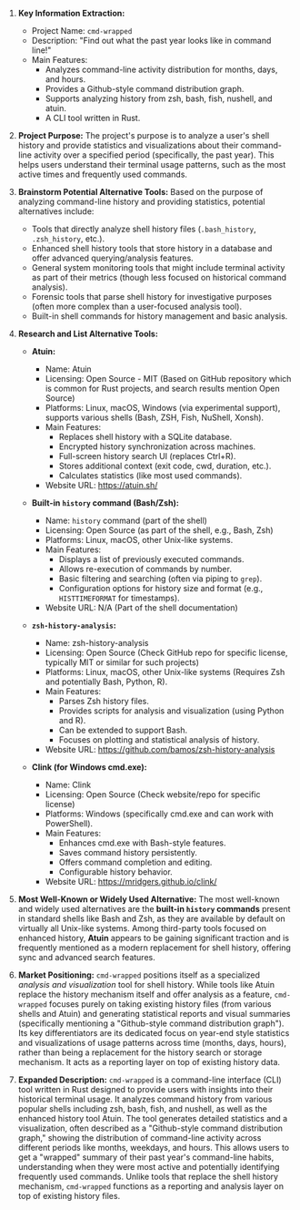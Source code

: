 1.  **Key Information Extraction:**
    *   Project Name: `cmd-wrapped`
    *   Description: "Find out what the past year looks like in command line!"
    *   Main Features:
        *   Analyzes command-line activity distribution for months, days, and hours.
        *   Provides a Github-style command distribution graph.
        *   Supports analyzing history from zsh, bash, fish, nushell, and atuin.
        *   A CLI tool written in Rust.

2.  **Project Purpose:**
    The project's purpose is to analyze a user's shell history and provide statistics and visualizations about their command-line activity over a specified period (specifically, the past year). This helps users understand their terminal usage patterns, such as the most active times and frequently used commands.

3.  **Brainstorm Potential Alternative Tools:**
    Based on the purpose of analyzing command-line history and providing statistics, potential alternatives include:
    *   Tools that directly analyze shell history files (`.bash_history`, `.zsh_history`, etc.).
    *   Enhanced shell history tools that store history in a database and offer advanced querying/analysis features.
    *   General system monitoring tools that might include terminal activity as part of their metrics (though less focused on historical command analysis).
    *   Forensic tools that parse shell history for investigative purposes (often more complex than a user-focused analysis tool).
    *   Built-in shell commands for history management and basic analysis.

4.  **Research and List Alternative Tools:**

    *   **Atuin:**
        *   Name: Atuin
        *   Licensing: Open Source - MIT (Based on GitHub repository which is common for Rust projects, and search results mention Open Source)
        *   Platforms: Linux, macOS, Windows (via experimental support), supports various shells (Bash, ZSH, Fish, NuShell, Xonsh).
        *   Main Features:
            *   Replaces shell history with a SQLite database.
            *   Encrypted history synchronization across machines.
            *   Full-screen history search UI (replaces Ctrl+R).
            *   Stores additional context (exit code, cwd, duration, etc.).
            *   Calculates statistics (like most used commands).
        *   Website URL: https://atuin.sh/

    *   **Built-in `history` command (Bash/Zsh):**
        *   Name: `history` command (part of the shell)
        *   Licensing: Open Source (as part of the shell, e.g., Bash, Zsh)
        *   Platforms: Linux, macOS, other Unix-like systems.
        *   Main Features:
            *   Displays a list of previously executed commands.
            *   Allows re-execution of commands by number.
            *   Basic filtering and searching (often via piping to `grep`).
            *   Configuration options for history size and format (e.g., `HISTTIMEFORMAT` for timestamps).
        *   Website URL: N/A (Part of the shell documentation)

    *   **`zsh-history-analysis`:**
        *   Name: zsh-history-analysis
        *   Licensing: Open Source (Check GitHub repo for specific license, typically MIT or similar for such projects)
        *   Platforms: Linux, macOS, other Unix-like systems (Requires Zsh and potentially Bash, Python, R).
        *   Main Features:
            *   Parses Zsh history files.
            *   Provides scripts for analysis and visualization (using Python and R).
            *   Can be extended to support Bash.
            *   Focuses on plotting and statistical analysis of history.
        *   Website URL: https://github.com/bamos/zsh-history-analysis

    *   **Clink (for Windows cmd.exe):**
        *   Name: Clink
        *   Licensing: Open Source (Check website/repo for specific license)
        *   Platforms: Windows (specifically cmd.exe and can work with PowerShell).
        *   Main Features:
            *   Enhances cmd.exe with Bash-style features.
            *   Saves command history persistently.
            *   Offers command completion and editing.
            *   Configurable history behavior.
        *   Website URL: https://mridgers.github.io/clink/

5.  **Most Well-Known or Widely Used Alternative:**
    The most well-known and widely used alternatives are the **built-in `history` commands** present in standard shells like Bash and Zsh, as they are available by default on virtually all Unix-like systems. Among third-party tools focused on enhanced history, **Atuin** appears to be gaining significant traction and is frequently mentioned as a modern replacement for shell history, offering sync and advanced search features.

6.  **Market Positioning:**
    `cmd-wrapped` positions itself as a specialized *analysis and visualization* tool for shell history. While tools like Atuin replace the history mechanism itself and offer analysis as a feature, `cmd-wrapped` focuses purely on taking existing history files (from various shells and Atuin) and generating statistical reports and visual summaries (specifically mentioning a "Github-style command distribution graph"). Its key differentiators are its dedicated focus on year-end style statistics and visualizations of usage patterns across time (months, days, hours), rather than being a replacement for the history search or storage mechanism. It acts as a reporting layer on top of existing history data.

7.  **Expanded Description:**
    `cmd-wrapped` is a command-line interface (CLI) tool written in Rust designed to provide users with insights into their historical terminal usage. It analyzes command history from various popular shells including zsh, bash, fish, and nushell, as well as the enhanced history tool Atuin. The tool generates detailed statistics and a visualization, often described as a "Github-style command distribution graph," showing the distribution of command-line activity across different periods like months, weekdays, and hours. This allows users to get a "wrapped" summary of their past year's command-line habits, understanding when they were most active and potentially identifying frequently used commands. Unlike tools that replace the shell history mechanism, `cmd-wrapped` functions as a reporting and analysis layer on top of existing history files.
